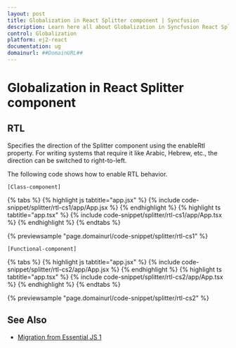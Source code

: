 ```yaml
---
layout: post
title: Globalization in React Splitter component | Syncfusion
description: Learn here all about Globalization in Syncfusion React Splitter component of Syncfusion Essential JS 2 and more.
control: Globalization 
platform: ej2-react
documentation: ug
domainurl: ##DomainURL##
---
```


# Globalization in React Splitter component

## RTL

Specifies the direction of the Splitter component using the enableRtl property. For writing systems that require it like Arabic, Hebrew, etc., the direction can be switched to right-to-left.

The following code shows how to enable RTL behavior.

`[Class-component]`

{% tabs %}
{% highlight js tabtitle="app.jsx" %}
{% include code-snippet/splitter/rtl-cs1/app/App.jsx %}
{% endhighlight %}
{% highlight ts tabtitle="app.tsx" %}
{% include code-snippet/splitter/rtl-cs1/app/App.tsx %}
{% endhighlight %}
{% endtabs %}

 {% previewsample "page.domainurl/code-snippet/splitter/rtl-cs1" %}

`[Functional-component]`

{% tabs %}
{% highlight js tabtitle="app.jsx" %}
{% include code-snippet/splitter/rtl-cs2/app/App.jsx %}
{% endhighlight %}
{% highlight ts tabtitle="app.tsx" %}
{% include code-snippet/splitter/rtl-cs2/app/App.tsx %}
{% endhighlight %}
{% endtabs %}

 {% previewsample "page.domainurl/code-snippet/splitter/rtl-cs2" %}

## See Also

* [Migration from Essential JS 1](./ej1-api-migration)
